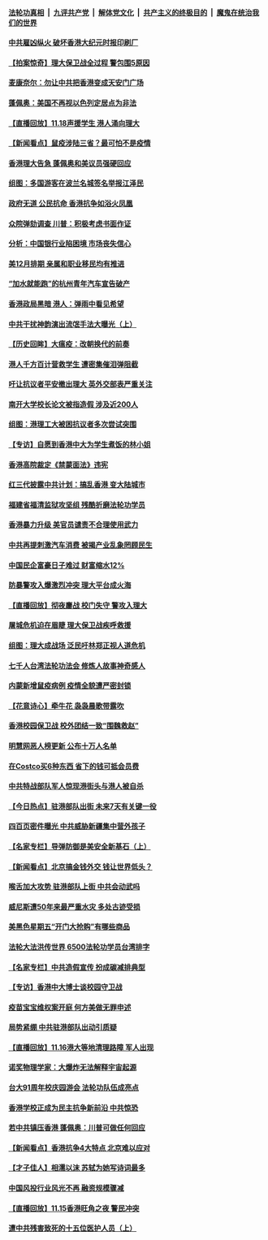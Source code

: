 ####  [法轮功真相](../../../../basic/blob/master/README.md?t=11191752) &nbsp;|&nbsp; [九评共产党](../../../../9ping.md/blob/master/README.md?t=11191752) &nbsp;|&nbsp; [解体党文化](../../../../jtdwh.md/blob/master/README.md?t=11191752)  &nbsp;|&nbsp; [共产主义的终极目的](../../../../gczydzjmd.md/blob/master/README.md?t=11191752) &nbsp;|&nbsp; [魔鬼在统治我们的世界](../../../../mgztzwmdsj.md/blob/master/README.md?t=11191752) 

#### [中共雇凶纵火 破坏香港大纪元时报印刷厂](../pages/nf4514/n11665643.md?t=11191752) 

#### [【拍案惊奇】理大保卫战全过程 警包围5原因](../pages/nf4514/n11665291.md?t=11191752) 

#### [麦康奈尔：勿让中共把香港变成天安门广场](../pages/nf4514/n11665134.md?t=11191752) 

#### [蓬佩奥：美国不再视以色列定居点为非法](../pages/nf4514/n11664578.md?t=11191752) 

#### [【直播回放】11.18声援学生 港人涌向理大](../pages/nf4514/n11662673.md?t=11191752) 

#### [【新闻看点】鼠疫涉陆三省？最可怕不是疫情](../pages/nf4514/n11664341.md?t=11191752) 

#### [香港理大告急 蓬佩奥和美议员强硬回应](../pages/nf4514/n11664603.md?t=11191752) 

#### [组图：多国游客在波兰名城签名举报江泽民](../pages/nf4514/n11664119.md?t=11191752) 

#### [政府无道 公民抗命 香港抗争如浴火凤凰](../pages/nf4514/n11664632.md?t=11191752) 

#### [众院弹劾调查 川普：积极考虑书面作证](../pages/nf4514/n11664251.md?t=11191752) 

#### [分析：中国银行业陷困境 市场丧失信心](../pages/nf4514/n11664319.md?t=11191752) 

#### [美12月排期 亲属和职业移民均有推进](../pages/nf4514/n11664460.md?t=11191752) 

#### [“加水就能跑”的杭州青年汽车宣告破产](../pages/nf4514/n11664213.md?t=11191752) 

#### [香港政局黑暗 港人：弹雨中看见希望](../pages/nf4514/n11663966.md?t=11191752) 

#### [中共干扰神韵演出流氓手法大曝光（上）](../pages/nf4514/n11663708.md?t=11191752) 

#### [【历史回眸】大瘟疫：改朝换代的前奏](../pages/nf4514/n11661605.md?t=11191752) 

#### [港人千方百计营救学生 遭密集催泪弹阻截](../pages/nf4514/n11663976.md?t=11191752) 

#### [吁让抗议者平安撤出理大 英外交部表严重关注](../pages/nf4514/n11663821.md?t=11191752) 

#### [南开大学校长论文被指造假 涉及近200人](../pages/nf4514/n11663394.md?t=11191752) 

#### [组图：港理工大被困抗议者多次尝试突围](../pages/nf4514/n11663164.md?t=11191752) 

#### [【专访】自愿到香港中大为学生煮饭的林小姐](../pages/nf4514/n11663213.md?t=11191752) 

#### [香港高院裁定《禁蒙面法》违宪](../pages/nf4514/n11662616.md?t=11191752) 

#### [红三代披露中共计划：搞乱香港 变大陆城市](../pages/nf4514/n11662819.md?t=11191752) 

#### [福建省福清监狱攻坚组 残酷折磨法轮功学员](../pages/nf4514/n11658507.md?t=11191752) 

#### [香港暴力升级 美官员谴责不合理使用武力](../pages/nf4514/n11662516.md?t=11191752) 

#### [中共再提刺激汽车消费 被揭产业乱象罔顾民生](../pages/nf4514/n11661558.md?t=11191752) 

#### [中国民企富豪日子难过 财富缩水12%](../pages/nf4514/n11656974.md?t=11191752) 

#### [防暴警攻入爆激烈冲突 理大平台成火海](../pages/nf4514/n11661987.md?t=11191752) 

#### [【直播回放】彻夜鏖战 校门失守 警攻入理大](../pages/nf4514/n11660454.md?t=11191752) 

#### [屠城危机迫在眉睫 理大保卫战疾呼救援](../pages/nf4514/n11661797.md?t=11191752) 

#### [组图：理大成战场 泛民吁林郑正视人道危机](../pages/nf4514/n11661636.md?t=11191752) 

#### [七千人台湾法轮功法会 修炼人故事神奇感人](../pages/nf4514/n11660503.md?t=11191752) 

#### [内蒙新增鼠疫病例 疫情全貌遭严密封锁](../pages/nf4514/n11661503.md?t=11191752) 

#### [【花意诗心】牵牛花 袅袅晨歌带露吹](../pages/nf4514/n11661421.md?t=11191752) 

#### [香港校园保卫战 校外团结一致“围魏救赵”](../pages/nf4514/n11660818.md?t=11191752) 

#### [明慧网恶人榜更新 公布十万人名单](../pages/nf4514/n11660745.md?t=11191752) 

#### [在Costco买6种东西 省下的钱可抵会员费](../pages/nf4514/n11551258.md?t=11191752) 

#### [中共特战部队军人惊现港街头与港人被自杀](../pages/nf4514/n11660720.md?t=11191752) 

#### [【今日热点】驻港部队出街 未来7天有关键一役](../pages/nf4514/n11660451.md?t=11191752) 

#### [四百页密件曝光 中共威胁新疆集中营外孩子](../pages/nf4514/n11660370.md?t=11191752) 

#### [【名家专栏】导弹防御是美安全新基石（上）](../pages/nf4514/n11659394.md?t=11191752) 

#### [【新闻看点】北京搞金钱外交 钱让世界低头？](../pages/nf4514/n11660328.md?t=11191752) 

#### [喉舌加大攻势 驻港部队上街 中共会动武吗](../pages/nf4514/n11660213.md?t=11191752) 

#### [威尼斯遭50年来最严重水灾 多处古迹受损](../pages/nf4514/n11660278.md?t=11191752) 

#### [美黑色星期五“开门大抢购”有哪些商品](../pages/nf4514/n11660200.md?t=11191752) 

#### [法轮大法洪传世界 6500法轮功学员台湾排字](../pages/nf4514/n11659846.md?t=11191752) 

#### [【名家专栏】中共造假宣传 扮成碳减排典型](../pages/nf4514/n11658485.md?t=11191752) 

#### [【专访】香港中大博士谈校园守卫战](../pages/nf4514/n11660097.md?t=11191752) 

#### [疫苗宝宝维权案开庭 何方美做无罪申述](../pages/nf4514/n11660039.md?t=11191752) 

#### [局势紧绷 中共驻港部队出动引质疑](../pages/nf4514/n11659768.md?t=11191752) 

#### [【直播回放】11.16港大等地清理路障 军人出现](../pages/nf4514/n11659922.md?t=11191752) 

#### [诺奖物理学家：大爆炸无法解释宇宙起源](../pages/nf4514/n11659417.md?t=11191752) 

#### [台大91周年校庆园游会 法轮功队伍成亮点](../pages/nf4514/n11657709.md?t=11191752) 

#### [香港学校正成为民主抗争新前沿 中共惊恐](../pages/nf4514/n11659253.md?t=11191752) 

#### [若中共镇压香港 蓬佩奥：川普可做任何回应](../pages/nf4514/n11659092.md?t=11191752) 

#### [【新闻看点】香港抗争4大特点 北京难以应对](../pages/nf4514/n11658729.md?t=11191752) 

#### [【才子佳人】相濡以沫 苏轼为她写诗词最多](../pages/nf4514/n11649041.md?t=11191752) 

#### [中国风投行业风光不再 融资规模骤减](../pages/nf4514/n11658835.md?t=11191752) 

#### [【直播回放】11.15香港旺角之夜 警民冲突](../pages/nf4514/n11657728.md?t=11191752) 

#### [遭中共残害致死的十五位医护人员（上）](../pages/nf4514/n11657886.md?t=11191752) 

